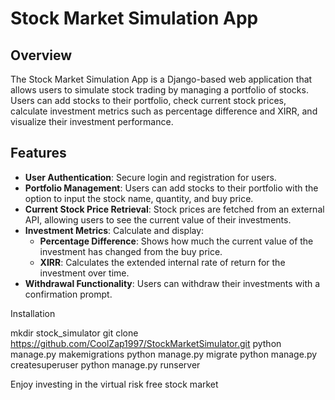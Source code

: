 # Stock Market Simulation App

## Overview

The Stock Market Simulation App is a Django-based web application that allows users to simulate stock trading by managing a portfolio of stocks. Users can add stocks to their portfolio, check current stock prices, calculate investment metrics such as percentage difference and XIRR, and visualize their investment performance.

## Features

- **User Authentication**: Secure login and registration for users.
- **Portfolio Management**: Users can add stocks to their portfolio with the option to input the stock name, quantity, and buy price.
- **Current Stock Price Retrieval**: Stock prices are fetched from an external API, allowing users to see the current value of their investments.
- **Investment Metrics**: Calculate and display:
  - **Percentage Difference**: Shows how much the current value of the investment has changed from the buy price.
  - **XIRR**: Calculates the extended internal rate of return for the investment over time.
- **Withdrawal Functionality**: Users can withdraw their investments with a confirmation prompt.

Installation

mkdir stock_simulator
git clone https://github.com/CoolZap1997/StockMarketSimulator.git
python manage.py makemigrations
python manage.py migrate
python manage.py createsuperuser
python manage.py runserver

Enjoy investing in the virtual risk free stock market

